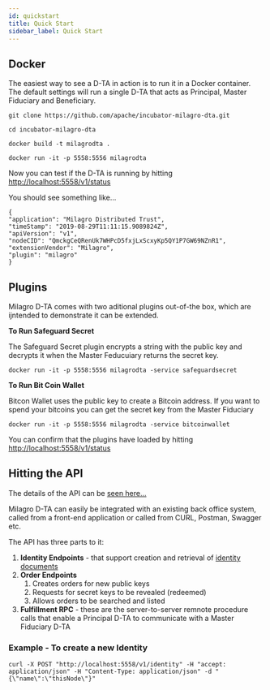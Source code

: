 ```yaml
---
id: quickstart
title: Quick Start
sidebar_label: Quick Start
---
```


## Docker
The easiest way to see a D-TA in action is to run it in a Docker container. The default settings will run a single D-TA that acts as Principal, Master Fiduciary and Beneficiary.

```
git clone https://github.com/apache/incubator-milagro-dta.git

cd incubator-milagro-dta

docker build -t milagrodta .

docker run -it -p 5558:5556 milagrodta

```

Now you can test if the D-TA is running by hitting [http://localhost:5558/v1/status](http://localhost:5558/v1/status)

You should see something like...

```
{
"application": "Milagro Distributed Trust",
"timeStamp": "2019-08-29T11:11:15.9089824Z",
"apiVersion": "v1",
"nodeCID": "QmckgCeQRenUk7WHPcD5fxjLxScxyKp5QY1P7GW69NZnR1",
"extensionVendor": "Milagro",
"plugin": "milagro"
}

```

## Plugins

Milagro D-TA comes with two aditional plugins out-of-the box, which are ijntended to demonstrate it can be extended.

**To Run Safeguard Secret**

The Safeguard Secret plugin encrypts a string with the public key and decrypts it when the Master Feducuiary returns the secret key.

```
docker run -it -p 5558:5556 milagrodta -service safeguardsecret
```

**To Run Bit Coin Wallet**

Bitcon Wallet uses the public key to create a Bitcoin address. If you want to spend your bitcoins you can get the secret key from the Master Fiduciary
```
docker run -it -p 5558:5556 milagrodta -service bitcoinwallet
```

You can confirm that the plugins have loaded by hitting [http://localhost:5558/v1/status](http://localhost:5558/v1/status)



## Hitting the API

The details of the API can be  [seen here...](/swagger/index.html)

Milagro D-TA can easily be integrated with an existing back office system, called from a front-end application or called from CURL, Postman, Swagger etc.

The API has three parts to it:

1. **Identity Endpoints** - that support creation and retrieval of [identity documents](dta-details/identity-documents.md)
2. **Order Endpoints** 
    1. Creates orders for new public keys
    2. Requests for secret keys to be revealed (redeemed)
    3. Allows orders to be searched and listed
3. **Fulfillment RPC** - these are the server-to-server remnote procedure calls that enable a Principal D-TA to communicate with a Master Fiduciary D-TA


### Example - To create a new Identity

```
curl -X POST "http://localhost:5558/v1/identity" -H "accept: application/json" -H "Content-Type: application/json" -d "{\"name\":\"thisNode\"}"
```







